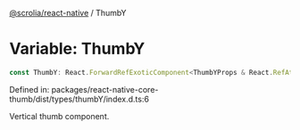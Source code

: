 [@scrolia/react-native](../README.md) / ThumbY

# Variable: ThumbY

```ts
const ThumbY: React.ForwardRefExoticComponent<ThumbYProps & React.RefAttributes<View>>;
```

Defined in: packages/react-native-core-thumb/dist/types/thumbY/index.d.ts:6

Vertical thumb component.
